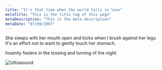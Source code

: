 ```yaml
---
title: "It's that time when the world falls in love"
metaTitle: "This is the title tag of this page"
metaDescription: "This is the meta description"
metaDate: "07/09/2007"
---
```


She sleeps with her mouth open and kicks when I brush against her legs. It's an effort not to want to gently touch her stomach.

Insanity festers in the tossing and turning of the night.

![Ultrasound](https://lh3.googleusercontent.com/pw/ACtC-3d9UkSEMvDuMWa8BLA5Xor2alUIZ7BT4XLtWl8l-QASCusHaCRR2PoYPubjQnVFEL04IJsV8bP528wBXzLEZfFGRPRCsSKfQACcoHYv6aa2C6fiV7XWMKLWa17w6CcG5TFjF6V1XgIfQpoenBHiSPvc7w=w360-h277-no?authuser=0)
